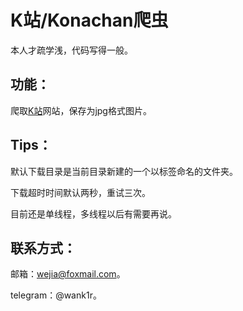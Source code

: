 # K站/Konachan爬虫

本人才疏学浅，代码写得一般。

## 功能：

  爬取[K站](https://konachan.com/post)网站，保存为jpg格式图片。
  
## Tips：
  
  默认下载目录是当前目录新建的一个以标签命名的文件夹。
  
  下载超时时间默认两秒，重试三次。
  
  目前还是单线程，多线程以后有需要再说。

## 联系方式：

  邮箱：wejia@foxmail.com。
  
  telegram：@wank1r。
 
